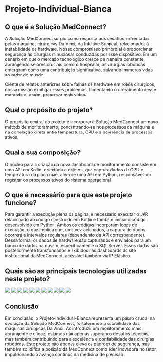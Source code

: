 # Projeto-Individual-Bianca

## O que é a Solução MedConnect?
A Solução MedConnect surgiu como resposta aos desafios enfrentados pelas máquinas cirúrgicas Da Vinci, da Intuitive Surgical, relacionados à instabilidade de hardware. Nosso compromisso primordial é proporcionar segurança às cirurgias minuciosas conduzidas por esse dispositivo. Em um cenário em que o mercado tecnológico cresce de maneira constante, abrangendo setores cruciais como o hospitalar, as cirurgias robóticas emergiram como uma contribuição significativa, salvando inúmeras vidas ao redor do mundo.

Ciente de relatos anteriores sobre falhas de hardware em robôs cirúrgicos, nossa missão é mitigar esses problemas, fomentando o crescimento desse mercado e, assim, preservar mais vidas.

## Qual o propósito do projeto?
O propósito central do projeto é incorporar à Solução MedConnect um novo método de monitoramento, concentrando-se nos processos da máquina e na correlação direta entre temperatura, CPU e a ocorrência de processos ativos.

## Qual a sua composição? 
O núcleo para a criação da nova dashboard de monitoramento consiste em uma API em Kotlin, orientada a objetos, que captura dados de CPU e temperatura da placa mãe, além de uma API em Python, responsável por registrar os processos ativos do sistema operacional

## O que é necessário para que este projeto funcione?
Para garantir a execução plena da página, é necessário executar o JAR relacionado ao código construído em Kotlin e também iniciar o código desenvolvido em Python. Ambos os códigos incorporam loops de execução, o que implica que, uma vez acionados, a captura de dados ocorrerá a intervalos regulares (dependendo da API correspondente). Dessa forma, os dados de hardware são capturados e enviados para um banco de dados na nuvem, especificamente o SQL Server. Esses dados são posteriormente transformados e exibidos nas dashboards do site institucional da MedConnect, acessível também via IP Elástico.

## Quais são as principais tecnologias utilizadas neste projeto?
<a href = ""> <img src="https://camo.githubusercontent.com/d63d473e728e20a286d22bb2226a7bf45a2b9ac6c72c59c0e61e9730bfe4168c/68747470733a2f2f696d672e736869656c64732e696f2f62616467652f48544d4c352d4533344632363f7374796c653d666f722d7468652d6261646765266c6f676f3d68746d6c35266c6f676f436f6c6f723d7768697465">
<a href = ""> <img src = "https://img.shields.io/badge/kotlin-%237F52FF.svg?style=for-the-badge&logo=kotlin&logoColor=white"> </a>
<a href = ""> <img src="https://camo.githubusercontent.com/93c855ae825c1757f3426f05a05f4949d3b786c5b22d0edb53143a9e8f8499f6/68747470733a2f2f696d672e736869656c64732e696f2f62616467652f4a6176615363726970742d3332333333303f7374796c653d666f722d7468652d6261646765266c6f676f3d6a617661736372697074266c6f676f436f6c6f723d463744463145">
<a href = ""> <img src="https://camo.githubusercontent.com/a4a4a017a5d519d7c4ce2a3cd3d2194fb7af4b1ca424850784565007c2acc7d8/68747470733a2f2f696d672e736869656c64732e696f2f62616467652f4d7953514c2d3030354338343f7374796c653d666f722d7468652d6261646765266c6f676f3d6d7973716c266c6f676f436f6c6f723d7768697465">
<a href = ""> <img src = "https://img.shields.io/badge/python-3670A0?style=for-the-badge&logo=python&logoColor=ffdd54"> </a>
<a href = ""> <img src = "https://img.shields.io/badge/r-%23276DC3.svg?style=for-the-badge&logo=r&logoColor=white"> </a>
<a href = ""> <img src = "https://img.shields.io/badge/PowerShell-%235391FE.svg?style=for-the-badge&logo=powershell&logoColor=white"> </a>
<a href = ""> <img src = "https://img.shields.io/badge/chart.js-F5788D.svg?style=for-the-badge&logo=chart.js&logoColor=white"> </a>
<a href = ""> <img src = "https://img.shields.io/badge/node.js-6DA55F?style=for-the-badge&logo=node.js&logoColor=white"> </a>
<a href = ""> <img src = "https://img.shields.io/badge/Trello-%23026AA7.svg?style=for-the-badge&logo=Trello&logoColor=white"> </a>
<a href = ""> <img src = "https://img.shields.io/badge/Slack-4A154B?style=for-the-badge&logo=slack&logoColor=white"> </a>

## Conclusão
Em conclusão, o Projeto-Individual-Bianca representa um passo crucial na evolução da Solução MedConnect, fortalecendo a estabilidade das máquinas cirúrgicas Da Vinci. Ao introduzir um monitoramento mais abrangente e eficaz, estamos não apenas superando desafios técnicos, mas também contribuindo para a excelência e confiabilidade das cirurgias robóticas. Este projeto não apenas eleva os padrões de segurança, mas também solidifica a posição da MedConnect como líder inovadora no setor, impulsionando o avanço contínuo da medicina de precisão.



